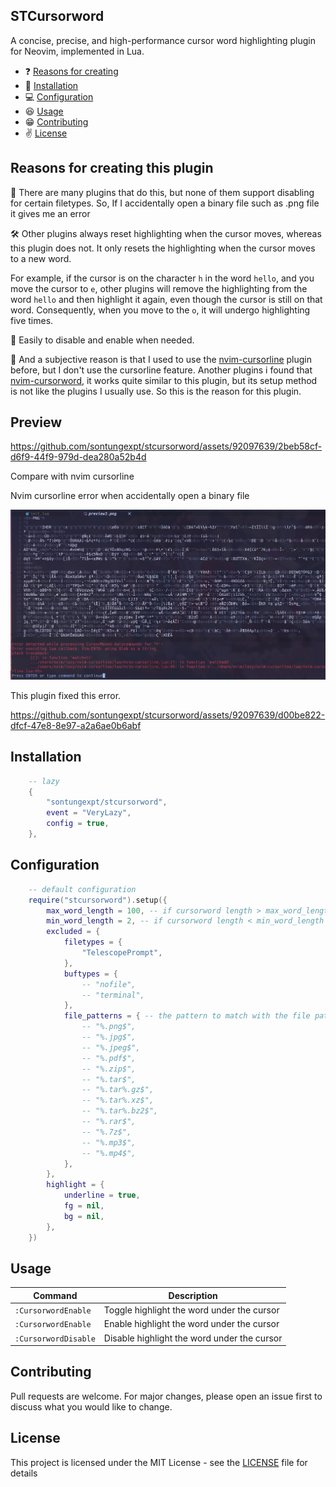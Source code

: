 ## STCursorword

A concise, precise, and high-performance cursor word highlighting plugin for Neovim, implemented in Lua.

- ❓ [Reasons for creating](#reason)
- 👀 [Installation](#installation)
- 💻 [Configuration](#configuration)
- 😆 [Usage](#usage)
- 😁 [Contributing](#contributing)
- ✌️ [License](#license)

## Reasons <a name = "reason"></a> for creating this plugin

🎉 There are many plugins that do this, but none of them support disabling for certain filetypes. So, If I accidentally open a binary file such as .png file it gives me an error

🛠️ Other plugins always reset highlighting when the cursor moves, whereas this plugin does not. It only resets the highlighting when the cursor moves to a new word.

For example, if the cursor is on the character `h` in the word `hello`, and you move the cursor to `e`, other plugins will remove the highlighting from the word `hello` and then highlight it again, even though the cursor is still on that word. Consequently, when you move to the `o`, it will undergo highlighting five times.

🍕 Easily to disable and enable when needed.

🚀 And a subjective reason is that I used to use the [nvim-cursorline](https://github.com/yamatsum/nvim-cursorline) plugin before, but I don't use the cursorline feature. Another plugins i found that [nvim-cursorword](https://github.com/xiyaowong/nvim-cursorword), it works quite similar to this plugin, but its setup method is not like the plugins I usually use. So this is the reason for this plugin.

## Preview

https://github.com/sontungexpt/stcursorword/assets/92097639/2beb58cf-d6f9-44f9-979d-dea280a52b4d

Compare with nvim cursorline

Nvim cursorline error when accidentally open a binary file

![nvim-cursorline error](./docs/readme/compare1.png)

This plugin fixed this error.

https://github.com/sontungexpt/stcursorword/assets/92097639/d00be822-dfcf-47e8-8e97-a2a6ae0b6abf

## Installation

```lua
    -- lazy
    {
        "sontungexpt/stcursorword",
        event = "VeryLazy",
        config = true,
    },
```

## Configuration

```lua
    -- default configuration
    require("stcursorword").setup({
        max_word_length = 100, -- if cursorword length > max_word_length then not highlight
        min_word_length = 2, -- if cursorword length < min_word_length then not highlight
        excluded = {
            filetypes = {
                "TelescopePrompt",
            },
            buftypes = {
                -- "nofile",
                -- "terminal",
            },
            file_patterns = { -- the pattern to match with the file path
                -- "%.png$",
                -- "%.jpg$",
                -- "%.jpeg$",
                -- "%.pdf$",
                -- "%.zip$",
                -- "%.tar$",
                -- "%.tar%.gz$",
                -- "%.tar%.xz$",
                -- "%.tar%.bz2$",
                -- "%.rar$",
                -- "%.7z$",
                -- "%.mp3$",
                -- "%.mp4$",
            },
        },
        highlight = {
            underline = true,
            fg = nil,
            bg = nil,
        },
    })
```

## Usage

| **Command**          | **Description**                             |
| -------------------- | ------------------------------------------- |
| `:CursorwordEnable`  | Toggle highlight the word under the cursor  |
| `:CursorwordEnable`  | Enable highlight the word under the cursor  |
| `:CursorwordDisable` | Disable highlight the word under the cursor |

## Contributing

Pull requests are welcome. For major changes, please open an issue first to discuss what you would like to change.

## License

This project is licensed under the MIT License - see the [LICENSE](LICENSE) file for details
